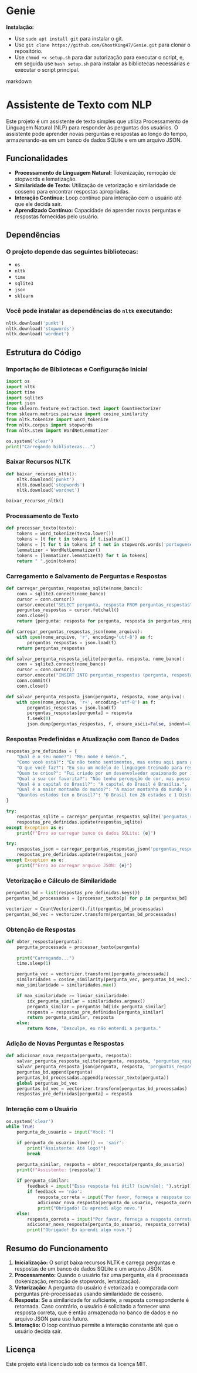# Genie

**Instalação:**
*   Use `sudo apt install git` para instalar o git.
*   Use `git clone https://github.com/GhostKing47/Genie.git` para clonar o repositório.
*   Use `chmod +x setup.sh` para dar autorização para executar o script, e, em seguida use `bash setup.sh` para instalar as bibliotecas necessárias e executar o script principal.


markdown
# Assistente de Texto com NLP

Este projeto é um assistente de texto simples que utiliza Processamento de Linguagem Natural (NLP) para responder às perguntas dos usuários. O assistente pode aprender novas perguntas e respostas ao longo do tempo, armazenando-as em um banco de dados SQLite e em um arquivo JSON.

## Funcionalidades

- **Processamento de Linguagem Natural:** Tokenização, remoção de stopwords e lematização.
- **Similaridade de Texto:** Utilização de vetorização e similaridade de cosseno para encontrar respostas apropriadas.
- **Interação Contínua:** Loop contínuo para interação com o usuário até que ele decida sair.
- **Aprendizado Contínuo:** Capacidade de aprender novas perguntas e respostas fornecidas pelo usuário.

## Dependências

### O projeto depende das seguintes bibliotecas:

- `os`
- `nltk`
- `time`
- `sqlite3`
- `json`
- `sklearn`

### Você pode instalar as dependências do `nltk` executando:

```python
nltk.download('punkt')
nltk.download('stopwords')
nltk.download('wordnet')
```

## Estrutura do Código

### Importação de Bibliotecas e Configuração Inicial

```python
import os
import nltk
import time
import sqlite3
import json
from sklearn.feature_extraction.text import CountVectorizer
from sklearn.metrics.pairwise import cosine_similarity
from nltk.tokenize import word_tokenize
from nltk.corpus import stopwords
from nltk.stem import WordNetLemmatizer

os.system('clear')
print("Carregando bibliotecas...")
```

### Baixar Recursos NLTK

```python
def baixar_recursos_nltk():
    nltk.download('punkt')
    nltk.download('stopwords')
    nltk.download('wordnet')

baixar_recursos_nltk()
```

### Processamento de Texto

```python
def processar_texto(texto):
    tokens = word_tokenize(texto.lower())
    tokens = [t for t in tokens if t.isalnum()]
    tokens = [t for t in tokens if t not in stopwords.words('portuguese')]
    lemmatizer = WordNetLemmatizer()
    tokens = [lemmatizer.lemmatize(t) for t in tokens]
    return " ".join(tokens)
```

### Carregamento e Salvamento de Perguntas e Respostas

```python
def carregar_perguntas_respostas_sqlite(nome_banco):
    conn = sqlite3.connect(nome_banco)
    cursor = conn.cursor()
    cursor.execute("SELECT pergunta, resposta FROM perguntas_respostas")
    perguntas_respostas = cursor.fetchall()
    conn.close()
    return {pergunta: resposta for pergunta, resposta in perguntas_respostas}

def carregar_perguntas_respostas_json(nome_arquivo):
    with open(nome_arquivo, 'r', encoding='utf-8') as f:
        perguntas_respostas = json.load(f)
    return perguntas_respostas

def salvar_pergunta_resposta_sqlite(pergunta, resposta, nome_banco):
    conn = sqlite3.connect(nome_banco)
    cursor = conn.cursor()
    cursor.execute("INSERT INTO perguntas_respostas (pergunta, resposta) VALUES (?, ?)", (pergunta, resposta))
    conn.commit()
    conn.close()

def salvar_pergunta_resposta_json(pergunta, resposta, nome_arquivo):
    with open(nome_arquivo, 'r+', encoding='utf-8') as f:
        perguntas_respostas = json.load(f)
        perguntas_respostas[pergunta] = resposta
        f.seek(0)
        json.dump(perguntas_respostas, f, ensure_ascii=False, indent=4)
```

### Respostas Predefinidas e Atualização com Banco de Dados

```python
respostas_pre_definidas = {
    "Qual é o seu nome?": "Meu nome é Genie.",
    "Como você está?": "Eu não tenho sentimentos, mas estou aqui para ajudar!",
    "O que você faz?": "Eu sou um modelo de linguagem treinado para responder às suas perguntas.",
    "Quem te criou?": "Fui criado por um desenvolvedor apaixonado por inteligência artificial.",
    "Qual a sua cor favorita?": "Não tenho percepção de cor, mas posso ser qualquer cor que você preferir!",
    "Qual é a capital do Brasil?": "A capital do Brasil é Brasília.",
    "Qual é a maior montanha do mundo?": "A maior montanha do mundo é o Monte Everest.",
    "Quantos estados tem o Brasil?": "O Brasil tem 26 estados e 1 Distrito Federal."
}

try:
    respostas_sqlite = carregar_perguntas_respostas_sqlite('perguntas_respostas.db')
    respostas_pre_definidas.update(respostas_sqlite)
except Exception as e:
    print(f"Erro ao carregar banco de dados SQLite: {e}")

try:
    respostas_json = carregar_perguntas_respostas_json('perguntas_respostas.json')
    respostas_pre_definidas.update(respostas_json)
except Exception as e:
    print(f"Erro ao carregar arquivo JSON: {e}")
```

### Vetorização e Cálculo de Similaridade

```python
perguntas_bd = list(respostas_pre_definidas.keys())
perguntas_bd_processadas = [processar_texto(p) for p in perguntas_bd]

vectorizer = CountVectorizer().fit(perguntas_bd_processadas)
perguntas_bd_vec = vectorizer.transform(perguntas_bd_processadas)
```

### Obtenção de Respostas

```python
def obter_resposta(pergunta):
    pergunta_processada = processar_texto(pergunta)
    
    print("Carregando...")
    time.sleep(1)

    pergunta_vec = vectorizer.transform([pergunta_processada])
    similaridades = cosine_similarity(pergunta_vec, perguntas_bd_vec).flatten()
    max_similaridade = similaridades.max()

    if max_similaridade >= limiar_similaridade:
        idx_pergunta_similar = similaridades.argmax()
        pergunta_similar = perguntas_bd[idx_pergunta_similar]
        resposta = respostas_pre_definidas[pergunta_similar]
        return pergunta_similar, resposta
    else:
        return None, "Desculpe, eu não entendi a pergunta."
```

### Adição de Novas Perguntas e Respostas

```python
def adicionar_nova_resposta(pergunta, resposta):
    salvar_pergunta_resposta_sqlite(pergunta, resposta, 'perguntas_respostas.db')
    salvar_pergunta_resposta_json(pergunta, resposta, 'perguntas_respostas.json')
    perguntas_bd.append(pergunta)
    perguntas_bd_processadas.append(processar_texto(pergunta))
    global perguntas_bd_vec
    perguntas_bd_vec = vectorizer.transform(perguntas_bd_processadas)
    respostas_pre_definidas[pergunta] = resposta
```

### Interação com o Usuário

```python
os.system('clear')
while True:
    pergunta_do_usuario = input("Você: ")

    if pergunta_do_usuario.lower() == 'sair':
        print("Assistente: Até logo!")
        break

    pergunta_similar, resposta = obter_resposta(pergunta_do_usuario)
    print(f"Assistente: {resposta}")
    
    if pergunta_similar:
        feedback = input("Essa resposta foi útil? (sim/não): ").strip().lower()
        if feedback == 'não':
            resposta_correta = input("Por favor, forneça a resposta correta: ").strip()
            adicionar_nova_resposta(pergunta_do_usuario, resposta_correta)
            print("Obrigado! Eu aprendi algo novo.")
    else:
        resposta_correta = input("Por favor, forneça a resposta correta: ").strip()
        adicionar_nova_resposta(pergunta_do_usuario, resposta_correta)
        print("Obrigado! Eu aprendi algo novo.")
```

## Resumo do Funcionamento

1. **Inicialização:** O script baixa recursos NLTK e carrega perguntas e respostas de um banco de dados SQLite e um arquivo JSON.
2. **Processamento:** Quando o usuário faz uma pergunta, ela é processada (tokenização, remoção de stopwords, lematização).
3. **Vetorização:** A pergunta do usuário é vetorizada e comparada com perguntas pré-processadas usando similaridade de cosseno.
4. **Resposta:** Se a similaridade for suficiente, a resposta correspondente é retornada. Caso contrário, o usuário é solicitado a fornecer uma resposta correta, que é então armazenada no banco de dados e no arquivo JSON para uso futuro.
5. **Interação:** O loop contínuo permite a interação constante até que o usuário decida sair.


## Licença

Este projeto está licenciado sob os termos da licença MIT.
```
